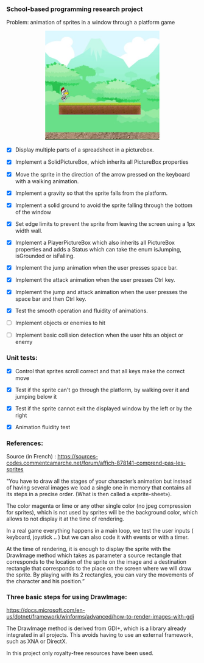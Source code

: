 ### School-based programming research project
Problem: animation of sprites in a window through a platform game

<p align="center">
<img src="https://raw.githubusercontent.com/laurentbarraud/AnimSprites/refs/heads/master/AnimSprites-screenshot.jpg" width="300" alt="screenshot of the main form" >
</p>

- [x] Display multiple parts of a spreadsheet in a picturebox.

- [x] Implement a SolidPictureBox, which inherits all PictureBox properties

- [x] Move the sprite in the direction of the arrow pressed on the keyboard with a walking animation.

- [x] Implement a gravity so that the sprite falls from the platform.
      
- [x] Implement a solid ground to avoid the sprite falling through the bottom of the window
      
- [x] Set edge limits to prevent the sprite from leaving the screen using a 1px width wall.
      
- [x] Implement a PlayerPictureBox which also inherits all PictureBox properties and adds a Status which can take the enum isJumping, isGrounded or isFalling. 

- [x] Implement the jump animation when the user presses space bar.

- [x] Implement the attack animation when the user presses Ctrl key.

- [x] Implement the jump and attack animation when the user presses the space bar and then Ctrl key.

- [x] Test the smooth operation and fluidity of animations.

- [ ] Implement objects or enemies to hit

- [ ] Implement basic collision detection when the user hits an object or enemy


### Unit tests:

- [x] Control that sprites scroll correct and that all keys make the correct move

- [x] Test if the sprite can't go through the platform, by walking over it and jumping below it

- [x] Test if the sprite cannot exit the displayed window by the left or by the right

- [x] Animation fluidity test

### References:

Source (in French) : https://sources-codes.commentcamarche.net/forum/affich-878141-comprend-pas-les-sprites 

"You have to draw all the stages of your character’s animation but instead of having several images we load a single one in memory that contains all its steps in a precise order. 
(What is then called a «sprite-sheet»).

The color magenta or lime or any other single color (no jpeg compression for sprites), which is not used by sprites will be the background color, which allows to not display it at the time of rendering.

In a real game everything happens in a main loop, we test the user inputs ( keyboard, joystick .. ) but we can also code it with events or with a timer. 

At the time of rendering, it is enough to display the sprite with the DrawImage method which takes as parameter a source rectangle that corresponds to the location of the sprite on the image and a destination rectangle that corresponds to the place on the screen where we will draw the sprite. 
By playing with its 2 rectangles, you can vary the movements of the character and his position.”

### Three basic steps for using DrawImage:
https://docs.microsoft.com/en-us/dotnet/framework/winforms/advanced/how-to-render-images-with-gdi

The DrawImage method is derived from GDI+, which is a library already integrated in all projects.
This avoids having to use an external framework, such as XNA or DirectX. 

In this project only royalty-free resources have been used.
